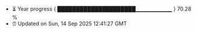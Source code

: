 - ⏳ Year progress { █████████████████████▁▁▁▁▁▁▁▁▁ } 70.28 %
- ⏰ Updated on Sun, 14 Sep 2025 12:41:27 GMT

